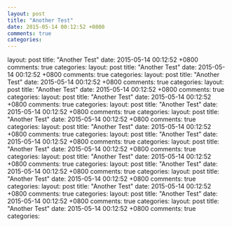 ```yaml
---
layout: post
title: "Another Test"
date: 2015-05-14 00:12:52 +0800
comments: true
categories: 
---
```

layout: post
title: "Another Test"
date: 2015-05-14 00:12:52 +0800
comments: true
categories: layout: post
title: "Another Test"
date: 2015-05-14 00:12:52 +0800
comments: true
categories: layout: post
title: "Another Test"
date: 2015-05-14 00:12:52 +0800
comments: true
categories: layout: post
title: "Another Test"
date: 2015-05-14 00:12:52 +0800
comments: true
categories: layout: post
title: "Another Test"
date: 2015-05-14 00:12:52 +0800
comments: true
categories: layout: post
title: "Another Test"
date: 2015-05-14 00:12:52 +0800
comments: true
categories: layout: post
title: "Another Test"
date: 2015-05-14 00:12:52 +0800
comments: true
categories: layout: post
title: "Another Test"
date: 2015-05-14 00:12:52 +0800
comments: true
categories: layout: post
title: "Another Test"
date: 2015-05-14 00:12:52 +0800
comments: true
categories: layout: post
title: "Another Test"
date: 2015-05-14 00:12:52 +0800
comments: true
categories: layout: post
title: "Another Test"
date: 2015-05-14 00:12:52 +0800
comments: true
categories: layout: post
title: "Another Test"
date: 2015-05-14 00:12:52 +0800
comments: true
categories: layout: post
title: "Another Test"
date: 2015-05-14 00:12:52 +0800
comments: true
categories: layout: post
title: "Another Test"
date: 2015-05-14 00:12:52 +0800
comments: true
categories: layout: post
title: "Another Test"
date: 2015-05-14 00:12:52 +0800
comments: true
categories: layout: post
title: "Another Test"
date: 2015-05-14 00:12:52 +0800
comments: true
categories: 